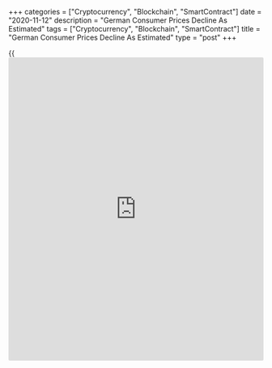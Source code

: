+++
categories = ["Cryptocurrency", "Blockchain", "SmartContract"]
date = "2020-11-12"
description = "German Consumer Prices Decline As Estimated"
tags = ["Cryptocurrency", "Blockchain", "SmartContract"]
title = "German Consumer Prices Decline As Estimated"
type = "post"
+++

{{<iframe id="large-banner" src="https://www.bounty.group/#slide=19.0" width="100%" height="600" scrolling="no" style="border: 0px solid rgb(216, 221, 230); border-radius: 3px;">}}

Germany's consumer prices decreased in October, as initially estimated,
final data from Destatis showed on Thursday.

The consumer prices fell 0.2 percent year-on-year in October, same as
seen in September, as initially estimated.

Prices fell for the third time this year.

On a month-on-month basis, consumer prices rose 0.1 percent in October,
as estimated.

Prices for energy declined 6.8 percent yearly in October. Excluding
energy prices, inflation was 0.6 percent.

Communication cost declined 3.0 percent annually in October and
transportation cost fell 2.6 percent. Prices for clothing and footwear,
and furnishing, households equipment decreased by 1.8 percent and 0.8
percent, respectively.

Prices for [health][1] and housing fell 0.3 percent and 0.1 percent,
respectively. Recreation and culture remained unchanged.

Meanwhile, prices for alcoholic beverages and tobacco, restaurants and
hotels, food and non-alcoholic beverages, miscellaneous goods and
services, and education increased in October.

Prices for goods declined 1.5 percent annually in October, while
services cost rose 1.0 percent.

The harmonized index of consumer prices fell 0.5 percent annually in
October, following a 0.4 percent decline in the previous month, as
estimated.

On a monthly basis, the HICP remained unchanged in October, in line with
the initial estimate.

For comments and feedback [contact](https://www.playgroundfx.com/contact/): editorial@rtt[news](https://www.letsplayfx.com/blog/forex-news-website/).com

[Economic News][2]

 **What parts of the world are seeing the best (and worst) economic
performances lately? Click[here][3] to check out our [Econ Scorecard][3]
and find out! See up-to-the-moment [ranking](https://www.playgroundfx.com/blog/crypto-exchange-ranking/)s for the best and worst
performers in [GDP][4], [unemployment rate][5], [inflation][6] and much
more.**

   1. www.rtt[news](https://www.letsplayfx.com/blog/forex-news-website/).com/Content/Health.aspx
   2. www.rtt[news](https://www.letsplayfx.com/blog/forex-news-website/).com/Content/EconomicNews.aspx
   3. www.rtt[news](https://www.letsplayfx.com/blog/forex-news-website/).com/economic-scorecard/world-rank/retail-sales/highest-performance.aspx
   4. www.rtt[news](https://www.letsplayfx.com/blog/forex-news-website/).com/economic-scorecard/world-rank/GDP/highest-performance.aspx
   5. www.rtt[news](https://www.letsplayfx.com/blog/forex-news-website/).com/economic-scorecard/world-rank/unemployment-rate/lowest-performance.aspx
   6. www.rtt[news](https://www.letsplayfx.com/blog/forex-news-website/).com/economic-scorecard/world-rank/CPI/highest-performance.aspx